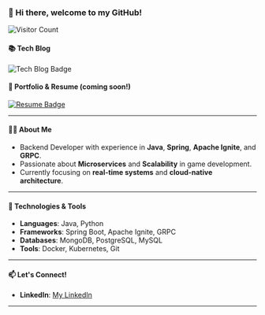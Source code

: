 ### 👋 Hi there, welcome to my GitHub!

![Visitor Count](https://profile-counter.glitch.me/ljh468/count.svg)

#### 📚 Tech Blog

![Tech Blog Badge](https://img.shields.io/badge/Tech%20Blog-000000?style=flat-square&logo=tistory&logoColor=white&link=https://jh2021.tistory.com/)

#### 🔗 Portfolio & Resume (coming soon!)

[![Resume Badge](http://img.shields.io/badge/-Portfolio-00C4CC?style=flat-square&logo=Canva&logoColor=white&link=https://www.canva.com/design/DAFpX33JE_M/d3Php6jrthv5uABDeNKOzg/view?utm_content=DAFpX33JE_M&utm_campaign=designshare&utm_medium=link&utm_source=publishsharelink/)](https://www.canva.com/design/DAGiCTyc4K4/Xm-KTqtQT_Yxxq6w3fAyeg/edit?utm_content=DAGiCTyc4K4&utm_campaign=designshare&utm_medium=link2&utm_source=sharebutton/)

---

#### 👨‍💻 About Me
- Backend Developer with experience in **Java**, **Spring**, **Apache Ignite**, and **GRPC**.
- Passionate about **Microservices** and **Scalability** in game development.
- Currently focusing on **real-time systems** and **cloud-native architecture**.

---

#### 🔧 Technologies & Tools
- **Languages**: Java, Python
- **Frameworks**: Spring Boot, Apache Ignite, GRPC
- **Databases**: MongoDB, PostgreSQL, MySQL
- **Tools**: Docker, Kubernetes, Git

---

#### 📫 Let's Connect!
- **LinkedIn**: [My LinkedIn](https://www.linkedin.com/in/jaehoon-4a529121b/)

---
